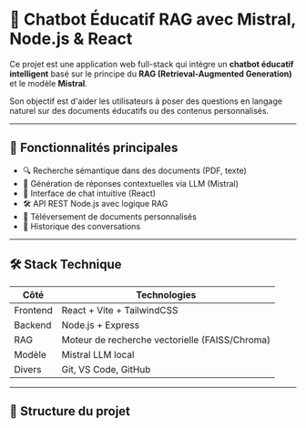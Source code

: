 # 🤖 Chatbot Éducatif RAG avec Mistral, Node.js & React

Ce projet est une application web full-stack qui intègre un **chatbot éducatif intelligent** basé sur le principe du **RAG (Retrieval-Augmented Generation)** et le modèle **Mistral**.

Son objectif est d'aider les utilisateurs à poser des questions en langage naturel sur des documents éducatifs ou des contenus personnalisés.

---

## 🚀 Fonctionnalités principales

- 🔍 Recherche sémantique dans des documents (PDF, texte)
- 🧠 Génération de réponses contextuelles via LLM (Mistral)
- 💬 Interface de chat intuitive (React)
- 🛠 API REST Node.js avec logique RAG
- 📁 Téléversement de documents personnalisés
- 🧾 Historique des conversations

---

## 🛠️ Stack Technique

| Côté | Technologies |
|------|--------------|
| Frontend | React + Vite + TailwindCSS |
| Backend | Node.js + Express |
| RAG | Moteur de recherche vectorielle (FAISS/Chroma) |
| Modèle | Mistral LLM local |
| Divers | Git, VS Code, GitHub |

---

## 📂 Structure du projet

